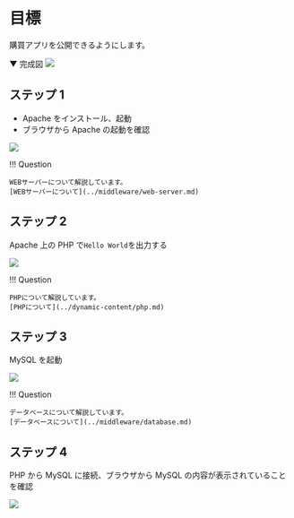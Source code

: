 # 目標

購買アプリを公開できるようにします。

▼ 完成図
![](../../assets/images/get_db_item_php.png)

## ステップ 1

- Apache をインストール、起動
- ブラウザから Apache の起動を確認

![](../../assets/images/Apach_defoulte.png)

!!! Question

    WEBサーバーについて解説しています。
    [WEBサーバーについて](../middleware/web-server.md)

## ステップ 2

Apache 上の PHP で`Hello World`を出力する

![](../../assets/images/html_hello.png)

!!! Question

    PHPについて解説しています。
    [PHPについて](../dynamic-content/php.md)

## ステップ 3

MySQL を起動

![](../../assets/images/mysql_login.png)

!!! Question

    データベースについて解説しています。
    [データベースについて](../middleware/database.md)

## ステップ 4

PHP から MySQL に接続、ブラウザから MySQL の内容が表示されていることを確認

![](../../assets/images/get_db_item_php.png)
